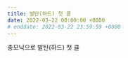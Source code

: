 ```yaml
---
title: 발탄(하드) 첫 클
date: 2022-03-22 00:00:00 +0800
# enddate: 2022-03-22 23:59:59 +0800
---
```


충모닉으로 발탄(하드) 첫 클
